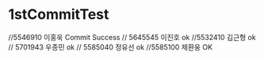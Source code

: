 # 1stCommitTest

//5546910 이홍욱 Commit Success
// 5645545 이진호 ok
//5532410 김근형 ok
// 5701943 우종민 ok
// 5585040 정유선 ok
//5585100 제환웅 OK
